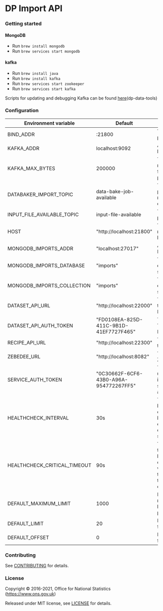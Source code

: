 DP Import API
==============

### Getting started

#### MongoDB
* Run ```brew install mongodb```
* Run ```brew services start mongodb```

#### kafka
* Run ```brew install java```
* Run ```brew install kafka```
* Run ```brew services start zookeeper```
* Run ```brew services start kafka```

Scripts for updating and debugging Kafka can be found [here](https://github.com/ONSdigital/dp-data-tools)(dp-data-tools)

### Configuration

| Environment variable         | Default                                   | Description
| ---------------------------- | ----------------------------------------- | -----------
| BIND_ADDR                    | :21800                                    | The host and port to bind to
| KAFKA_ADDR                   | localhost:9092                            | A list of kafka brokers
| KAFKA_MAX_BYTES              | 200000                                    | The max message size for kafka producer
| DATABAKER_IMPORT_TOPIC       | data-bake-job-available                   | The topic to place messages to data-baker
| INPUT_FILE_AVAILABLE_TOPIC   | input-file-available                      | The topic to place V4 files
| HOST                         | "http://localhost:21800"                  | The host name used to build URLs
| MONGODB_IMPORTS_ADDR         | "localhost:27017"                         | Address of MongoDB
| MONGODB_IMPORTS_DATABASE     | "imports"                                 | The mongodb database to store imports
| MONGODB_IMPORTS_COLLECTION   | "imports"                                 | The mongodb collection to store imports
| DATASET_API_URL              | "http://localhost:22000"                  | The URL for the DatasetAPI
| DATASET_API_AUTH_TOKEN       | "FD0108EA-825D-411C-9B1D-41EF7727F465"    | The Auth Token for the DatasetAPI
| RECIPE_API_URL               | "http://localhost:22300"                  | The URL for the RecipeAPI
| ZEBEDEE_URL                  | "http://localhost:8082"                   | The URL Zebedee
| SERVICE_AUTH_TOKEN           | "0C30662F-6CF6-43B0-A96A-954772267FF5"    | The token used to identify this service when authenticating
| HEALTHCHECK_INTERVAL         | 30s                                       | The time between calling healthcheck endpoints for check subsystems
| HEALTHCHECK_CRITICAL_TIMEOUT | 90s                                       | The time taken for the health changes from warning state to critical due to subsystem check failures
| DEFAULT_MAXIMUM_LIMIT        | 1000                                   | Default maximum limit for pagination
| DEFAULT_LIMIT                | 20                                     | Default limit for pagination
| DEFAULT_OFFSET               | 0                                      | Default offset for pagination


### Contributing

See [CONTRIBUTING](CONTRIBUTING.md) for details.

### License

Copyright © 2016-2021, Office for National Statistics (https://www.ons.gov.uk)

Released under MIT license, see [LICENSE](LICENSE.md) for details.
